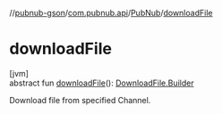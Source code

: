 //[pubnub-gson](../../../index.md)/[com.pubnub.api](../index.md)/[PubNub](index.md)/[downloadFile](download-file.md)

# downloadFile

[jvm]\
abstract fun [downloadFile](download-file.md)(): [DownloadFile.Builder](../../com.pubnub.api.endpoints.files/-download-file/-builder/index.md)

Download file from specified Channel.
